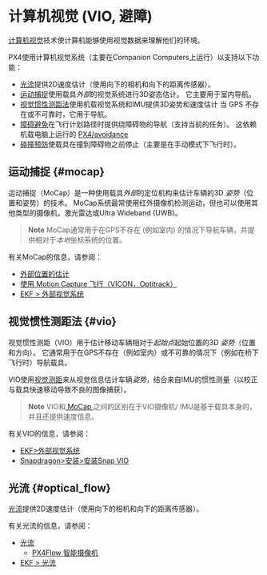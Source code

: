# 计算机视觉 (VIO, 避障)

[计算机视觉](https://en.wikipedia.org/wiki/Computer_vision)技术使计算机能够使用视觉数据来理解他们的环境。

PX4使用计算机视觉系统（主要在Companion Computers上运行）以支持以下功能：

- [光流](#optical_flow)提供2D速度估计（使用向下的相机和向下的距离传感器）。
- [运动捕捉](#mocap)使用载具*外部*的视觉系统进行3D姿态估计。 它主要用于室内导航。
- [视觉惯性测距法](#vio)使用机载视觉系统和IMU提供3D姿势和速度估计 当 GPS 不存在或不可靠时，它用于导航。
- [障碍避免](https://docs.px4.io/en/computer_vision/obstacle_avoidance.html)在飞行计划路径时提供绕障碍物的导航（支持当前的任务）。 这依赖机载电脑上运行的 [PX4/avoidance](https://github.com/PX4/avoidance)
- [碰撞预防](https://docs.px4.io/en/computer_vision/collision_prevention.html)使载具在撞到障碍物之前停止（主要是在手动模式下飞行时）。

## 运动捕捉 {#mocap}

运动捕捉（MoCap）是一种使用载具*外部*的定位机构来估计车辆的3D *姿势*（位置和姿势）的技术。 MoCap系统最常使用红外摄像机检测运动，但也可以使用其他类型的摄像机，激光雷达或Ultra Wideband (UWB)。

> **Note** MoCap通常用于在GPS不存在 (例如室内) 的情况下导航车辆，并提供相对于*本地*坐标系统的位置。

有关MoCap的信息，请参阅：

- [外部位置的估计](../ros/external_position_estimation.md)
- [使用 Motion Capture 飞行（VICON，Optitrack）](../tutorials/motion-capture-vicon-optitrack.md)
- [EKF > 外部视觉系统](../tutorials/tuning_the_ecl_ekf.md#external-vision-system)

## 视觉惯性测距法 {#vio}

视觉惯性测距（VIO）用于估计移动车辆相对于*起始点*起始位置的3D *姿势*（位置和方向）。 它通常用于在GPS不存在（例如室内）或不可靠的情况下（例如在桥下飞行时）导航载具。

VIO使用[视觉测距](https://en.wikipedia.org/wiki/Visual_odometry)来从视觉信息估计车辆*姿势*，结合来自IMU的惯性测量（以校正与载具快速移动导致不良的图像捕获）。

> **Note** VIO和[ MoCap ](#mocap)之间的区别在于VIO摄像机/ IMU是基于载具本身的，并且还提供速度信息。

有关VIO的信息，请参阅：

- [EKF>外部视觉系统](../tutorials/tuning_the_ecl_ekf.md#external-vision-system)
- [Snapdragon>安装>安装Snap VIO](https://docs.px4.io/en/flight_controller/snapdragon_flight_software_installation.html#install-snap-vio)

## 光流 {#optical_flow}

[光流](https://docs.px4.io/en/sensor/optical_flow.html)提供2D速度估计（使用向下的相机和向下的距离传感器）。

有关光流的信息，请参阅：

- [光流](https://docs.px4.io/en/sensor/optical_flow.html) 
  - [PX4Flow 智能摄像机](https://docs.px4.io/en/sensor/px4flow.html)
- [EKF > 光流](../tutorials/tuning_the_ecl_ekf.md#optical-flow)
